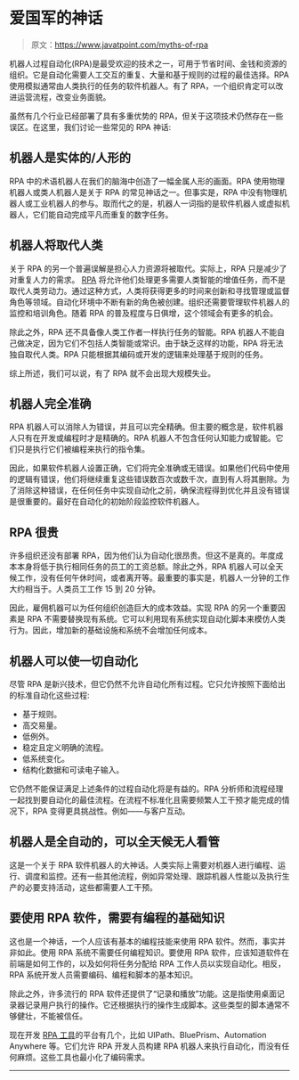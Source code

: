 # 爱国军的神话

> 原文：<https://www.javatpoint.com/myths-of-rpa>

机器人过程自动化(RPA)是最受欢迎的技术之一，可用于节省时间、金钱和资源的组织。它是自动化需要人工交互的重复、大量和基于规则的过程的最佳选择。RPA 使用模拟通常由人类执行的任务的软件机器人。有了 RPA，一个组织肯定可以改进运营流程，改变业务面貌。

虽然有几个行业已经部署了具有多重优势的 RPA，但关于这项技术仍然存在一些误区。在这里，我们讨论一些常见的 RPA 神话:

## 机器人是实体的/人形的

RPA 中的术语机器人在我们的脑海中创造了一幅金属人形的画面。RPA 使用物理机器人或类人机器人是关于 RPA 的常见神话之一。但事实是，RPA 中没有物理机器人或工业机器人的参与。取而代之的是，机器人一词指的是软件机器人或虚拟机器人，它们能自动完成平凡而重复的数字任务。

## 机器人将取代人类

关于 RPA 的另一个普遍误解是担心人力资源将被取代。实际上，RPA 只是减少了对重复人力的需求。 [RPA](https://www.javatpoint.com/rpa) 将允许他们处理更多需要人类智能的增值任务，而不是取代人类劳动力。通过这种方式，人类将获得更多的时间来创新和寻找管理或监督角色等领域。自动化环境中不断有新的角色被创建。组织还需要管理软件机器人的监控和培训角色。随着 RPA 的普及程度与日俱增，这个领域会有更多的机会。

除此之外，RPA 还不具备像人类工作者一样执行任务的智能。RPA 机器人不能自己做决定，因为它们不包括人类智能或常识。由于缺乏这样的功能，RPA 将无法独自取代人类。RPA 只能根据其编码或开发的逻辑来处理基于规则的任务。

综上所述，我们可以说，有了 RPA 就不会出现大规模失业。

## 机器人完全准确

RPA 机器人可以消除人为错误，并且可以完全精确。但主要的概念是，软件机器人只有在开发或编程时才是精确的。RPA 机器人不包含任何认知能力或智能。它们只是执行它们被编程来执行的指令集。

因此，如果软件机器人设置正确，它们将完全准确或无错误。如果他们代码中使用的逻辑有错误，他们将继续重复这些错误数百次或数千次，直到有人将其删除。为了消除这种错误，在任何任务中实现自动化之前，确保流程得到优化并且没有错误是很重要的。最好在自动化的初始阶段监控软件机器人。

## RPA 很贵

许多组织还没有部署 RPA，因为他们认为自动化很昂贵。但这不是真的。年度成本本身将低于执行相同任务的员工的工资总额。除此之外，RPA 机器人可以全天候工作，没有任何午休时间，或者离开等。最重要的事实是，机器人一分钟的工作大约相当于。人类员工工作 15 到 20 分钟。

因此，雇佣机器可以为任何组织创造巨大的成本效益。实现 RPA 的另一个重要因素是 RPA 不需要替换现有系统。它可以利用现有系统实现自动化脚本来模仿人类行为。因此，增加新的基础设施和系统不会增加任何成本。

## 机器人可以使一切自动化

尽管 RPA 是新兴技术，但它仍然不允许自动化所有过程。它只允许按照下面给出的标准自动化这些过程:

*   基于规则。
*   高交易量。
*   低例外。
*   稳定且定义明确的流程。
*   低系统变化。
*   结构化数据和可读电子输入。

它仍然不能保证满足上述条件的过程自动化将是有益的。RPA 分析师和流程经理一起找到要自动化的最佳流程。在流程不标准化且需要频繁人工干预才能完成的情况下，RPA 变得更具挑战性。例如——与客户互动。

## 机器人是全自动的，可以全天候无人看管

这是一个关于 RPA 软件机器人的大神话。人类实际上需要对机器人进行编程、运行、调度和监控。还有一些其他流程，例如异常处理、跟踪机器人性能以及执行生产的必要支持活动，这些都需要人工干预。

## 要使用 RPA 软件，需要有编程的基础知识

这也是一个神话，一个人应该有基本的编程技能来使用 RPA 软件。然而，事实并非如此。使用 RPA 系统不需要任何编程知识。要使用 RPA 软件，应该知道软件在前端是如何工作的，以及如何将任务分配给 RPA 工作人员以实现自动化。相反，RPA 系统开发人员需要编码、编程和脚本的基本知识。

除此之外，许多流行的 RPA 软件还提供了“记录和播放”功能。这是指使用桌面记录器记录用户执行的操作。它还根据执行的操作生成脚本。这些类型的脚本通常不够健壮，不能被信任。

现在开发 [RPA 工具](https://www.javatpoint.com/rpa-tools)的平台有几个，比如 UIPath、BluePrism、Automation Anywhere 等。它们允许 RPA 开发人员构建 RPA 机器人来执行自动化，而没有任何麻烦。这些工具也最小化了编码需求。

* * *